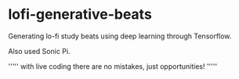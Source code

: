 # lofi-generative-beats
Generating lo-fi study beats using deep learning through Tensorflow.

Also used Sonic Pi.

'''''
with live coding there are no mistakes, just opportunities!
'''''
